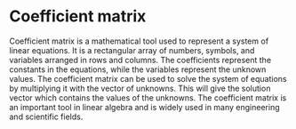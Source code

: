 # Coefficient matrix

Coefficient matrix is a mathematical tool used to represent a system of linear equations. It is a rectangular array of numbers, symbols, and variables arranged in rows and columns. The coefficients represent the constants in the equations, while the variables represent the unknown values. The coefficient matrix can be used to solve the system of equations by multiplying it with the vector of unknowns. This will give the solution vector which contains the values of the unknowns. The coefficient matrix is an important tool in linear algebra and is widely used in many engineering and scientific fields.
